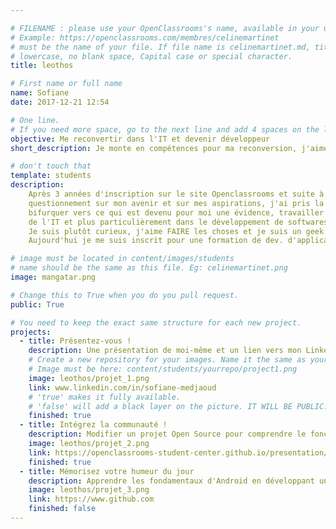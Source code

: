 ```yaml
---

# FILENAME : please use your OpenClassrooms's name, available in your url.
# Example: https://openclassrooms.com/membres/celinemartinet
# must be the name of your file. If file name is celinemartinet.md, title is celinemartinet.
# lowercase, no blank space, Capital case or special character.
title: leothos

# First name or full name
name: Sofiane
date: 2017-12-21 12:54

# One line.
# If you need more space, go to the next line and add 4 spaces on the left, as in 'description'.
objective: Me reconvertir dans l'IT et devenir développeur
short_description: Je monte en compétences pour ma reconversion, j'aime la bonne bouffe, je déteste attendre :p.

# don't touch that
template: students
description:
    Après 3 années d'inscription sur le site Openclassrooms et suite à un profond
    questionnement sur mon avenir et sur mes aspirations, j'ai pris la décision de 
    bifurquer vers ce qui est devenu pour moi une évidence, travailler dans le monde
    de l'IT et plus particulièrement dans le développement de softwares.
    Je suis plutôt curieux, j'aime FAIRE les choses et je suis un geek assumé :D.
    Aujourd'hui je me suis inscrit pour une formation de dev. d'application et c'est super!

# image must be located in content/images/students
# name should be the same as this file. Eg: celinemartinet.png
image: mangatar.png

# Change this to True when you do you pull request.
public: True

# You need to keep the exact same structure for each new project.
projects:
  - title: Présentez-vous !
    description: Une présentation de moi-même et un lien vers mon LinkedIn.
    # Create a new repository for your images. Name it the same as your nickname and profile picture.
    # Image must be here: content/students/yourrepo/project1.png
    image: leothos/projet_1.png
    link: www.linkedin.com/in/sofiane-medjaoud
    # 'true' makes it fully available.
    # 'false' will add a black layer on the picture. IT WILL BE PUBLIC!
    finished: true
  - title: Intégrez la communauté !
    description: Modifier un projet Open Source pour comprendre le fonctionnement de Git, de Github et des pull requests. 
    image: leothos/projet_2.png
    link: https://openclassrooms-student-center.github.io/presentation/students/leothos.html
    finished: true
  - title: Mémorisez votre humeur du jour
    description: Apprendre les fondamentaux d'Android en développant une application
    image: leothos/projet_3.png
    link: https://www.github.com
    finished: false
---
```


